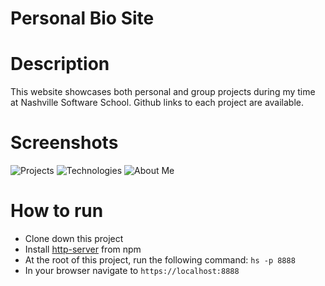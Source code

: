 # Personal Bio Site

# Description
This website showcases both personal and group projects during my time at Nashville Software School. Github links to each project are available.

# Screenshots
![Projects](https://raw.githubusercontent.com/kelseycreel/PersonalBioSite/master/screenshots/personal-bio-site.PNG)
![Technologies](https://raw.githubusercontent.com/kelseycreel/PersonalBioSite/master/screenshots/personal-bio-site2.PNG)
![About Me](https://raw.githubusercontent.com/kelseycreel/PersonalBioSite/master/screenshots/personal-bio-site3.PNG)

# How to run
* Clone down this project
* Install [http-server](https://www.npmjs.com/package/http-server) from npm
* At the root of this project, run the following command: `hs -p 8888`
* In your browser navigate to `https://localhost:8888`